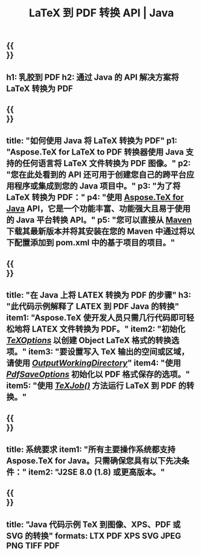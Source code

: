﻿---
translation: true
template: /_templates/_conversion-child-java.md
title: LaTeX 到 PDF 转换 API | Java
description: LaTeX 到 PDF 的转换功能。将此本地 Java 库集成到您的项目中，或使用跨平台应用程序将 LaTeX 转换为 PDF。
keywords: 乳胶到pdf api java，latex2pdf 集成
url: /java/conversion/latex-to-pdf/
family: tex
platformtag: java
feature: conversion
informat: LATEX
outformat: PDF
otherformats: TIFF JPEG PNG PDF
---

{{<section banner>}}
---
h1: 乳胶到 PDF
h2: 通过 Java 的 API 解决方案将 LaTeX 转换为 PDF
---

{{<section overview>}}
---
title: "如何使用 Java 将 LaTeX 转换为 PDF"
p1: "Aspose.TeX for LaTeX to PDF 转换器使用 Java 支持的任何语言将 LaTeX 文件转换为 PDF 图像。"
p2: "您在此处看到的 API 还可用于创建您自己的跨平台应用程序或集成到您的 Java 项目中。"
p3: "为了将 LaTeX 转换为 PDF："
p4: "使用 [Aspose.TeX for Java](https://products.aspose.com/tex/java) API，它是一个功能丰富、功能强大且易于使用的 Java 平台转换 API。"
p5: "您可以直接从 [Maven](https://repository.aspose.com/webapp/#/artifacts/browse/tree/General/repo/com/aspose/aspose-tex) 下载其最新版本并将其安装在您的 Maven 中通过将以下配置添加到 pom.xml 中的基于项目的项目。"
---

{{<section feature1>}}
---
title: "在 Java 上将 LATEX 转换为 PDF 的步骤"
h3: "此代码示例解释了 LATEX 到 PDF Java 的转换"
item1: "Aspose.TeX 使开发人员只需几行代码即可轻松地将 LATEX 文件转换为 PDF。"
item2: "初始化 [*TeXOptions*](https://reference.aspose.com/tex/java/com.aspose.tex/TeXOptions) 以创建 Object LaTeX 格式的转换选项。"
item3: "要设置写入 TeX 输出的空间或区域，请使用 [*OutputWorkingDirectory*](https://reference.aspose.com/tex/java/com.aspose.tex/TeXOptions#getOutputWorkingDirectory--)"
item4: "使用 [*PdfSaveOptions*](https://reference.aspose.com/tex/java/com.aspose.tex.rendering/PdfSaveOptions) 初始化以 PDF 格式保存的选项。"
item5: "使用 [*TeXJob()*](https://reference.aspose.com/tex/java/com.aspose.tex/TeXJob) 方法运行 LaTeX 到 PDF 的转换。"
---

{{<section feature2>}}
---
title: 系统要求
item1: "所有主要操作系统都支持 Aspose.TeX for Java。只需确保您具有以下先决条件："
item2: "J2SE 8.0 (1.8) 或更高版本。"
---

{{<section widget>}}
---
title: "Java 代码示例 TeX 到图像、XPS、PDF 或 SVG 的转换"
formats: LTX PDF XPS SVG JPEG PNG TIFF PDF
---